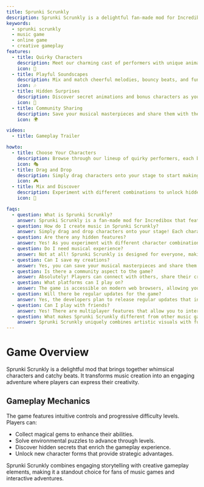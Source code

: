 ```yaml
---
title: Sprunki Scrunkly
description: Sprunki Scrunkly is a delightful fan-made mod for Incredibox that transforms music creation into a whimsical adventure. Players can explore charming characters and catchy beats, creating a unique playground for music enthusiasts of all levels.
keywords:
  - sprunki scrunkly
  - music game
  - online game
  - creative gameplay
features:
  - title: Quirky Characters
    description: Meet our charming cast of performers with unique animations and personalities, each bringing their own special musical loops to your creation.
    icon: 🌟
  - title: Playful Soundscapes
    description: Mix and match cheerful melodies, bouncy beats, and fun sound effects to create delightful compositions.
    icon: 🎶
  - title: Hidden Surprises
    description: Discover secret animations and bonus characters as you experiment with different combinations.
    icon: 🎉
  - title: Community Sharing
    description: Save your musical masterpieces and share them with the global Incredibox community.
    icon: 🌍

videos:
  - title: Gameplay Trailer

howto:
  - title: Choose Your Characters
    description: Browse through our lineup of quirky performers, each bringing unique sounds and animations to your musical creation.
    icon: 🎭
  - title: Drag and Drop
    description: Simply drag characters onto your stage to start making music. Watch as they come to life with fun animations.
    icon: 🎮
  - title: Mix and Discover
    description: Experiment with different combinations to unlock hidden surprises and special sound effects.
    icon: 🔄

faqs:
  - question: What is Sprunki Scrunkly?
    answer: Sprunki Scrunkly is a fan-made mod for Incredibox that features quirky characters, playful animations, and cheerful soundscapes.
  - question: How do I create music in Sprunki Scrunkly?
    answer: Simply drag and drop characters onto your stage! Each character brings their own unique sounds and animations.
  - question: Are there any hidden features?
    answer: Yes! As you experiment with different character combinations, you'll discover secret animations and bonus characters.
  - question: Do I need musical experience?
    answer: Not at all! Sprunki Scrunkly is designed for everyone, making it easy to create amazing music regardless of experience level.
  - question: Can I save my creations?
    answer: Yes, you can save your musical masterpieces and share them with the community.
  - question: Is there a community aspect to the game?
    answer: Absolutely! Players can connect with others, share their creations, and get inspired by fellow music makers.
  - question: What platforms can I play on?
    answer: The game is accessible on modern web browsers, allowing you to play anywhere.
  - question: Will there be regular updates for the game?
    answer: Yes, the developers plan to release regular updates that include new content based on player feedback.
  - question: Can I play with friends?
    answer: Yes! There are multiplayer features that allow you to interact with other players in the Sprunki universe.
  - question: What makes Sprunki Scrunkly different from other music games?
    answer: Sprunki Scrunkly uniquely combines artistic visuals with fun sounds, creating an engaging experience for players of all ages.
---
```


# Game Overview

Sprunki Scrunkly is a delightful mod that brings together whimsical characters and catchy beats. It transforms music creation into an engaging adventure where players can express their creativity.

## Gameplay Mechanics

The game features intuitive controls and progressive difficulty levels. Players can:

- Collect magical gems to enhance their abilities.
- Solve environmental puzzles to advance through levels.
- Discover hidden secrets that enrich the gameplay experience.
- Unlock new character forms that provide strategic advantages.

Sprunki Scrunkly combines engaging storytelling with creative gameplay elements, making it a standout choice for fans of music games and interactive adventures.
